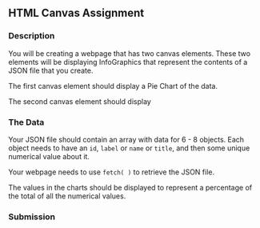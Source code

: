 ## HTML Canvas Assignment

### Description

You will be creating a webpage that has two canvas elements. These two elements will be displaying InfoGraphics that represent the contents of a JSON file that you create.

The first canvas element should display a Pie Chart of the data.

The second canvas element should display 

### The Data

Your JSON file should contain an array with data for 6 - 8 objects. Each object needs to have an `id`, `label` or `name` or `title`, and then some unique numerical value about it.

Your webpage needs to use `fetch( )` to retrieve the JSON file.

The values in the charts should be displayed to represent a percentage of the total of all the numerical values.

### Submission
